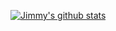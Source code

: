 [![Jimmy's github stats](https://github-readme-stats.vercel.app/api?username=JMCFTW&count_private=true&show_icons=true&theme=gruvbox)](https://github.com/anuraghazra/github-readme-stats)

<!-- ### Hi there 👋 -->

<!--
**JMCFTW/JMCFTW** is a ✨ _special_ ✨ repository because its `README.md` (this file) appears on your GitHub profile.

Here are some ideas to get you started:

- 🔭 I’m currently working on ...
- 🌱 I’m currently learning ...
- 👯 I’m looking to collaborate on ...
- 🤔 I’m looking for help with ...
- 💬 Ask me about ...
- 📫 How to reach me: ...
- 😄 Pronouns: ...
- ⚡ Fun fact: ...
-->
